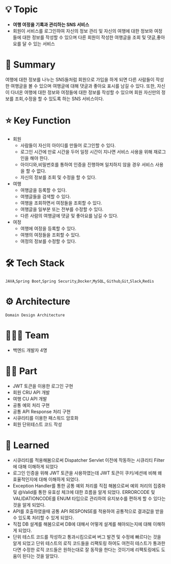 # 💡 Topic

- **여행 여정을 기록과 관리하는 SNS 서비스**
- 회원이 서비스를 로그인하여 자신의 정보 관리 및 자신의 여행에 대한 정보와 여정들에 대한 정보를 작성할 수 있으며 다른 회원이 작성한 여행글을 조회 및 댓글,좋아요를 달 수 있는 서비스




# 📝 Summary

여행에 대한 정보를 나누는 SNS들처럼 회원으로 가입을 하게 되면 다른 사람들이 작성한 여행글을 볼 수 있으며 여행글에 대해 댓글과 좋아요 표시를 남길 수 있다.
또한, 자신이 다녀온 여행에 대한 정보와 여정들에 대한 정보를 작성할  수 있으며 회원 자신만의 정보를 조회,수정을 할 수 있도록 하는 SNS 서비스이다.




# ⭐️ Key Function

- 회원
    - 사람들이 자신의 아이디를 만들어 로그인할 수 있다.
    - 로그인 시간에 만료 시간을 두어 일정 시간이 지나면 서비스 사용을 위해 재로그인을 해야 한다.
    - 아이디와,비밀번호를 통하여 인증을 진행하며 일치하지 않을 경우 서비스 사용을 할 수 없다.
    - 자신의 정보를 조회 및 수정을 할 수 있다.
- 여행
    - 여행글을 등록할 수 있다.
    - 여행글들을 검색할 수 있다.
    - 여행을 조회하면서 여정들을 조회할 수 있다.
    - 여행글을 일부분 또는 전부를 수정할 수 있다.
    - 다른 사람의 여행글에 댓글 및 좋아요를 남길 수 있다.
- 여정
    - 여행에 여정을 등록할 수 있다.
    - 여행의 여정들을 조회할 수 있다.
    - 여정의 정보를 수정할 수 있다.   



# 🛠 Tech Stack

`JAVA`,`Spring Boot`,`Spring Security`,`Docker`,`MySQL`, `Github`,`Git`,`Slack`,`Redis`



# ⚙️ Architecture

`Domain Design Architecture`




# 🧑🏻‍💻 Team

- 백엔드 개발자 4명




# 🤚🏻 Part

- JWT 토큰을 이용한 로그인 구현 
- 회원 CRU API 개발
- 여행 CU API 개발
- 공통 예외 처리 구현
- 공통 API Response 처리 구현
- 시큐리티를 이용한 패스워드 암호화
- 회원 단위테스트 코드 작성

# 🤔 Learned

- 시큐리티를 적용해봄으로써 Dispatcher Servlet 이전에 작동하는 시큐리티 Filter에 대해 이해하게 되었다
- 로그인 인증을 위해 JWT 토큰을 사용하였는데 JWT 토큰이 쿠키/세션에 비해 왜 효율적인지에 대해 이해하게 되었다.
- Exception Handler를 통한 공통 예외 처리를 직접 해봄으로써 예외 처리의 집중화 및 @Valid를 통한 유효성 체크에 대한 흐름을 알게 되었다.
ERRORCODE 및 VALIDATIONCODE를 ENUM 타입으로 관리하여 유지보수를 편하게 할 수 있다는 것을 알게 되었다.
- API를 호출하였을때 공통 API RESPONSE를 적용하여 공통적으로 결과값을 받을 수 있도록 처리할 수 있게 되었다.
- 직접 DB 설계를 해봄으로써 DB에 대해서 어떻게 설계를 해야되는지에 대해 이해하게 되었다.
- 단위 테스트 코드를 작성하고 통과시킴으로써 버그 발견 및 수정에 빠르다는 것을 알게 되었고 단위 테스트의 로직 코드들을 리팩토링 하여도 여전히 테스트가 통과한다면 
수정한 로직 코드들은 원하는대로 잘 동작을 한다는 것이기에 리팩토링에도 도움이 된다는 것을 알았다.

